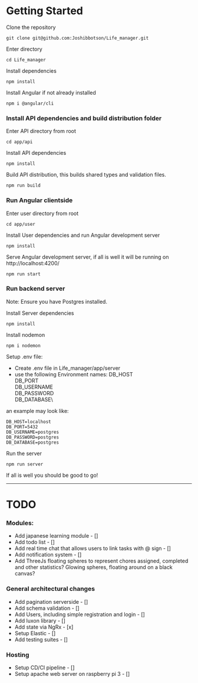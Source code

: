 # Getting Started

Clone the repository

```shell
git clone git@github.com:Joshibbotson/Life_manager.git
```

Enter directory

```shell
cd Life_manager
```

Install dependencies

```shell
npm install
```

Install Angular if not already installed

```shell
npm i @angular/cli
```

### Install API dependencies and build distribution folder

Enter API directory from root

```shell
cd app/api
```

Install API dependencies

```shell
npm install
```

Build API distribution, this builds shared types and validation files.

```shell
npm run build
```

### Run Angular clientside

Enter user directory from root

```shell
cd app/user
```

Install User dependencies and run Angular development server

```shell
npm install
```

Serve Angular development server, if all is well it will be running on http://localhost:4200/

```shell
npm run start
```

### Run backend server

Note: Ensure you have Postgres installed.

Install Server dependencies

```shell
npm install
```

Install nodemon

```shell
npm i nodemon
```

Setup .env file:

- Create .env file in Life_manager/app/server
- use the following Environment names:
  DB_HOST\
  DB_PORT\
  DB_USERNAME\
  DB_PASSWORD\
  DB_DATABASE\

an example may look like:

```shell
DB_HOST=localhost
DB_PORT=5432
DB_USERNAME=postgres
DB_PASSWORD=postgres
DB_DATABASE=postgres
```

Run the server

```shell
npm run server
```

If all is well you should be good to go!

---

# TODO

### Modules:

- Add japanese learning module - []
- Add todo list - []
- Add real time chat that allows users to link tasks with @ sign - []
- Add notification system - []
- Add ThreeJs floating spheres to represent chores assigned, completed and other statistics? Glowing spheres, floating around on a black canvas?

### General architectural changes

- Add pagination serverside - []
- Add schema validation - []
- Add Users, including simple registration and login - []
- Add luxon library - []
- Add state via NgRx - [x]
- Setup Elastic - []
- Add testing suites - []

### Hosting

- Setup CD/CI pipeline - []
- Setup apache web server on raspberry pi 3 - []
